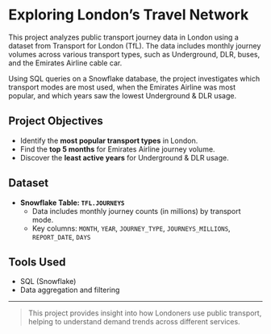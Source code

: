 # Exploring London’s Travel Network

This project analyzes public transport journey data in London using a dataset from Transport for London (TfL). The data includes monthly journey volumes across various transport types, such as Underground, DLR, buses, and the Emirates Airline cable car.

Using SQL queries on a Snowflake database, the project investigates which transport modes are most used, when the Emirates Airline was most popular, and which years saw the lowest Underground & DLR usage.

## Project Objectives
- Identify the **most popular transport types** in London.
- Find the **top 5 months** for Emirates Airline journey volume.
- Discover the **least active years** for Underground & DLR usage.

## Dataset
- **Snowflake Table: `TFL.JOURNEYS`**
  - Data includes monthly journey counts (in millions) by transport mode.
  - Key columns: `MONTH`, `YEAR`, `JOURNEY_TYPE`, `JOURNEYS_MILLIONS`, `REPORT_DATE`, `DAYS`


## Tools Used
- SQL (Snowflake)  
- Data aggregation and filtering  

---

> This project provides insight into how Londoners use public transport, helping to understand demand trends across different services.
